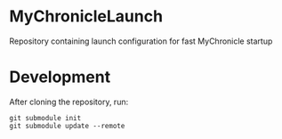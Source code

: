 # MyChronicleLaunch
Repository containing launch configuration for fast MyChronicle startup

# Development
After cloning the repository, run:

```
git submodule init
git submodule update --remote
```